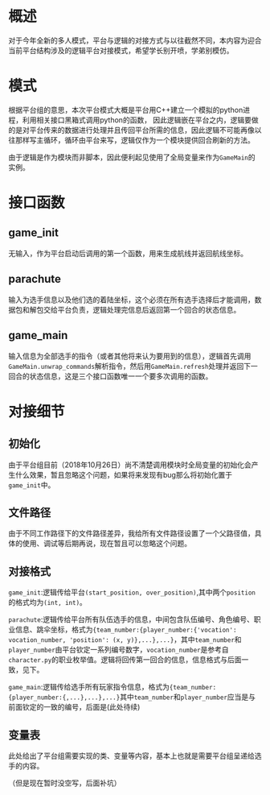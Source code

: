 # 概述

对于今年全新的多人模式，平台与逻辑的对接方式与以往截然不同，本内容为迎合当前平台结构涉及的逻辑平台对接模式，希望学长别开喷，学弟别模仿。

# 模式

根据平台组的意思，本次平台模式大概是平台用C++建立一个模拟的python进程，利用相关接口黑箱式调用python的函数， 因此逻辑嵌在平台之内，逻辑要做的是对平台传来的数据进行处理并且传回平台所需的信息，因此逻辑不可能再像以往那样写主循环，循环由平台来写，逻辑仅作为一个模块提供回合刷新的方法。

由于逻辑是作为模块而非脚本，因此便利起见使用了全局变量来作为`GameMain`的实例。

# 接口函数

## game_init

无输入，作为平台启动后调用的第一个函数，用来生成航线并返回航线坐标。

## parachute

输入为选手信息以及他们选的着陆坐标，这个必须在所有选手选择后才能调用，数据包和解包交给平台负责，逻辑处理完信息后返回第一个回合的状态信息。

## game_main

输入信息为全部选手的指令（或者其他将来认为要用到的信息），逻辑首先调用`GameMain.unwrap_commands`解析指令，然后用`GameMain.refresh`处理并返回下一回合的状态信息，这是三个接口函数唯一一个要多次调用的函数。

# 对接细节

## 初始化

由于平台组目前（2018年10月26日）尚不清楚调用模块时全局变量的初始化会产生什么效果，暂且忽略这个问题，如果将来发现有bug那么将初始化置于`game_init`中。

## 文件路径

由于不同工作路径下的文件路径差异，我给所有文件路径设置了一个父路径值，具体的使用、调试等后期再说，现在暂且可以忽略这个问题。

## 对接格式

`game_init`:逻辑传给平台`(start_position, over_position)`,其中两个`position`的格式均为`(int, int)`。

`parachute`:逻辑传给平台所有队伍选手的信息，中间包含队伍编号、角色编号、职业信息、跳伞坐标，格式为`{team_number:{player_number:{'vocation': vocation_number, 'position': (x, y)},...},...}`，其中`team_number`和`player_number`由平台钦定一系列编号数字，`vocation_number`是参考自`character.py`的职业枚举值。逻辑将回传第一回合的信息，信息格式与后面一致，见下。

`game_main`:逻辑传给选手所有玩家指令信息，格式为`{team_number:{player_number:{,...},...},...}`其中`team_number`和`player_number`应当是与前面钦定的一致的编号，后面是(此处待续)



## 变量表

此处给出了平台组需要实现的类、变量等内容，基本上也就是需要平台组呈递给选手的内容。

（但是现在暂时没空写，后面补坑）